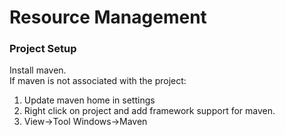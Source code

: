 # Resource Management
### Project Setup
Install maven.  
If maven is not associated with the project:
1. Update maven home in settings
2. Right click on project and add framework support for maven.
3. View->Tool Windows->Maven

